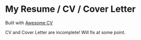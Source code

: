 # My Resume / CV / Cover Letter

Built with [Awesome CV](https://github.com/posquit0/Awesome-CV)

CV and Cover Letter are incomplete! Will fix at some point.